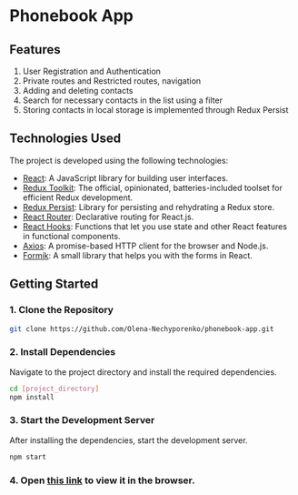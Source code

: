 # Phonebook App

## Features

1. User Registration and Authentication
2. Private routes and Restricted routes, navigation
3. Adding and deleting contacts
4. Search for necessary contacts in the list using a filter
5. Storing contacts in local storage is implemented through Redux Persist

## Technologies Used

The project is developed using the following technologies:

- [React](https://reactjs.org/): A JavaScript library for building user
  interfaces.
- [Redux Toolkit](https://redux-toolkit.js.org/): The official, opinionated,
  batteries-included toolset for efficient Redux development.
- [Redux Persist](https://github.com/rt2zz/redux-persist): Library for
  persisting and rehydrating a Redux store.
- [React Router](https://reactrouter.com/): Declarative routing for React.js.
- [React Hooks](https://reactjs.org/docs/hooks-intro.html): Functions that let
  you use state and other React features in functional components.
- [Axios](https://axios-http.com/): A promise-based HTTP client for the browser
  and Node.js.
- [Formik](https://formik.org/): A small library that helps you with the forms
  in React.

## Getting Started

### 1. Clone the Repository

```bash
git clone https://github.com/Olena-Nechyporenko/phonebook-app.git
```

### 2. Install Dependencies

Navigate to the project directory and install the required dependencies.

```bash
cd [project_directory]
npm install
```

### 3. Start the Development Server

After installing the dependencies, start the development server.

```bash
npm start
```

### 4. Open [this link](https://olena-nechyporenko.github.io/phonebook-app/) to view it in the browser.
